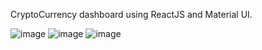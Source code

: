 CryptoCurrency dashboard using ReactJS and Material UI.

![image](https://user-images.githubusercontent.com/92203911/166142557-9420e5aa-089f-456b-ba13-6454f7e6cbc3.png)
![image](https://user-images.githubusercontent.com/92203911/166142569-94683f4c-5438-4ce0-8fe7-9a8513bdbd03.png)
![image](https://user-images.githubusercontent.com/92203911/166142611-9985dfb4-c09a-45f3-b27c-dcb28ba0dd15.png)
